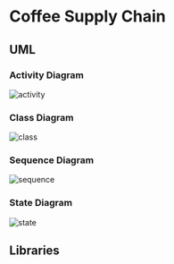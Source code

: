 # Coffee Supply Chain

## UML
### Activity Diagram
![activity](https://plantuml.com/plantuml/svg/HOz12iCW44Ntdi9bUuLq4qWfTDiRJ7H4QOmoCmO27hwIDdKt_pt-XnbPWAJ4HQcgf-GSegxgW0qyW29I0uC7sf3bAHWlrviQCYM3p3s3UVy3M7lULTy32uMvI3g6vh9tr_VPXzpv2mN2yZM41iE6NKvfvVAhEHJZJyMIiXfnjUsT3m00 "activity")
### Class Diagram
![class](https://plantuml.com/plantuml/svg/bLRRRjim37ttLmZeIu8j_G2Z6pgiA1QWQ8jaxuDYCObGMp8aELtH9Ty-oHOTsKvyoLDqU4ZAHnIfUsseCaMMHb6IKgt98rKPg9LCGPFFYDZVWYYxYed3F52HVZ06R4QJH1R2n8Gofi16u8B1Ns3pcC01X6cuh22JX_5EKgGVbUDiNa9V2DSUQ8T0WbqEC1G8YoVGY7mQT3nPHxVxgwIZb_3bNT1D2hLyKl6TnK3LN6_uhQZGMr2bKUzvFcl9GMJAIkFNjb14m7jfkQ1OYTU2oMhLpErqV473Higq9SrvHvYdewBfRFuAzKJ-ZEAYV3-bq8MlmUibYAn9HLY7dbw6w1eKOWtrbE8W1nLlnJ-DSCQ2xA6XfWzS6yKtXP43iWR4ISg62QQB6tW7-ePeZyHZQAXoDz5fN0ZKkf-9Sg_0K9uEbJ2o9WbTXvwkChe64jTGZxw371It5VyqmXbbxQ7LcWOZwSQPPsT1RNky6Fx6Xnz5tLCzmCEjh8iyjnrXJxdm6vADNaPo-k4cG6agyYGc1VSdeT-AOFMvvP2o8-46CXsJZEOv5xkPivDltydImaq1gdJejW6gN5hqm_JMrVNqkKjXtICGHKRMXXeinbzK7K0ROENgLSd4kk6A9c_-xwDKQ-e_Osr7KVN7jk_S4rQG03-WOw4Igw5T7V4nuJx0fsn-U5EKKhtbGtD4kQd9HJLihzkUQMOFpDr9iMkPbc8hLKODb-8AuyaQJS6k1NYIOjUrvqgo8Z5kI_K7UEnP6j2NoA-A9n3mtNcNvn5NnrA2xDnQsj-h_FLeuudl_05UrvuzXB9Y5WjPtPseka5tjxVX8oz0my4RmAtP4LZ2DXU53yUxVuj5U4kYnaplMDlJgKDezDEE5TzR7KDuJwMrkNBiWDK1HD4z26RVmVy1 "class")

### Sequence Diagram
![sequence](https://plantuml.com/plantuml/svg/TL8nRiCm3Dpz2etDa0zu208qAD2rFs0e6XOQsm996SZlcrYKOYVDf1DFfpiTT1G5rZHScYRUGC0GOLJtENKTaGDnkA0D-GKy4D_9Ra4RyXH4EPoJJii9_zXkZlsGGhZaMzZmKu9HajcWuQO1r323KebLzvOaB_j3fblN0yya-gqqVEnUsCWJaiWx5l3t3GNU6rC3h1-wmlj3rhRkdAwcyVIlgWvh7yMs35edVOXsIna-79YGmapFoMfxAr-hgr1hYvWOUn1w3LjpvHhkTMHvwpfIx4rnfD7VFjGV "sequence")

### State Diagram
![state](https://plantuml.com/plantuml/svg/RPGzQyCm48Pt_GhXgIreySUYGGHQIhk5UYmT55l1fauS93bGIlzx9KiddnDdyTrpzxwd-8HtnafjfzD0Y8kiegzIdvIcqj0iX1a9Jqvx4w9LPxxHcgDUHDwalYfZLHiX4x6uCYms38ixmvdizTWeOv9X3ex5oh7SS2pl76UobyrtiYl0hensBxsnkZzCTWml2EKPGObtGkbjQJMaP0AtudDN6-UkxiuzateSMZm6Jbv5mmzbPJ_4lKAI4OYy1SGhM7VzvPBEMZ6HkeBlytWs4zmNI382aRU0U0NtasuwwJS7XaoaHlBvz4MPY6-1a3JhU5GgJfh3slEC_XBgVax4n7B5F8hN365Ekn2-MtLwU9oxKf69vK8jyfmXpkabX4YVYgulR7OH5moWKxedbitOBMhKjHmK4fKiKKvbso9Hn4pC2_S4BprWJW_J3z9uvYfnaykOYYNAgN41rWJkzzse_XfrQLSBlnq6tFtjj6BFORaC5JWzAjjqKKt-o4wTM_Sf-WS0 "state")

## Libraries